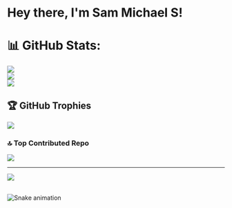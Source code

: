 # Hey there, I'm Sam Michael S!



# 📊 GitHub Stats:
![](https://github-readme-stats.vercel.app/api?username=ams32&theme=radical&hide_border=false&include_all_commits=false&count_private=false)<br/>
![](https://github-readme-streak-stats.herokuapp.com/?user=sms32&theme=radical&hide_border=false)<br/>
![](https://github-readme-stats.vercel.app/api/top-langs/?username=sms32&theme=radical&hide_border=false&include_all_commits=false&count_private=false&layout=compact)

## 🏆 GitHub Trophies
![](https://github-profile-trophy.vercel.app/?username=sms32&theme=radical&no-frame=false&no-bg=false&margin-w=4)


### 🔝 Top Contributed Repo
![](https://github-contributor-stats.vercel.app/api?username=sms32&limit=5&theme=radical&combine_all_yearly_contributions=true)

---
[![](https://visitcount.itsvg.in/api?id=sms32&icon=2&color=4)](https://visitcount.itsvg.in)

<!-- Proudly created with GPRM ( https://gprm.itsvg.in ) -->

<br clear="both">

<img src="https://raw.githubusercontent.com/sms32/sms32/output/snake.svg" alt="Snake animation" />
